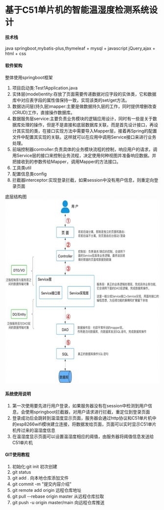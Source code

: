 # 基于C51单片机的智能温湿度检测系统设计

#### 技术栈
java springboot,mybatis-plus,thymeleaf + mysql + javascript jQuery,ajax + html + css 

#### 软件架构
整体使用springboot框架

1. 项目启动类:Test1Application.java
2. 实体层(model)entity:存放了页面需要传递数据对应字段的实体类，它和数据库中对应表字段的属性值保持一致，实现该类的set/get方法。
3. 数据访问层(持久层)mapper:主要是做数据持久层的工作，同时提供增删改查(CRUD)工作，直接操作数据库。
4. 数据服务层service:主要负责业务模块的逻辑应用设计，同时有一些是关于数据库处理的操作，但是不是直接和底层数据库关联，而是首先设计接口，再设计其实现的类，在接口实现方法中需要导入Mapper层，接着再Spring的配置文件中配置其实现的关联。这样就可以在应用中调用Service接口来进行业务处理。
5. 前端控制器controller:负责具体的业务模块流程的控制，响应用户的请求，调用Service层的接口来控制业务流程，决定使用何种视图并准备响应数据。并把接收到的参数传给Mapper，调用Mapper的方法接口。
6. 工具类util
7. 配置信息类config
8. 拦截器interceptor:实现登录拦截，如果session中没有用户信息，则重定向登录页面

底层结构图
<img height="600" src="src\main\resources\static\img\2.png" width="650"/>



#### 系统使用说明

1.  第一次使用要先进行用户登录，如果服务器没有在session中检测到用户信息，会使用springboot拦截器，对用户请求进行拦截，重定位到登录页面
2.  登录成功后会跳转到温湿度显示页面，服务器会通过http协议和C51单片机中的esp8266wifi模块建立连接，将数据发给页面，页面可以实时显示C51单片机传过来的温湿度信息
3.  在温湿度显示页面可以设置温湿度相应的阈值，由服务器将阈值信息发送给C51单片机

#### GIT使用教程

1.  初始化:git init 初次创建
2.  git status
3.  git add . 向本地仓库添加文件
4.  git commit -m "提交内容介绍"
5.  git remote add origin 远程仓库地址
6.  git pull --rebase origin master 从远程仓库拉取
7.  git push -u origin master/main 向远程仓库推送
